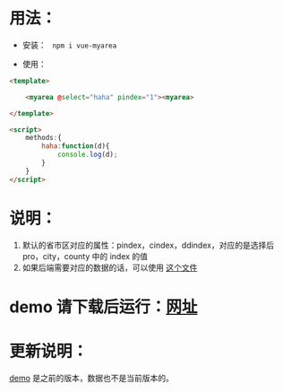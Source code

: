 
# 用法：


* 安装：
<code> npm i vue-myarea </code>

* 使用：
```html
<template>

	<myarea @select="haha" pindex="1"><myarea>

</template>

<script>
	methods:{
		haha:function(d){
			console.log(d);
		}
	}	
</script>	
```

# 说明：
1. 默认的省市区对应的属性：pindex，cindex，ddindex，对应的是选择后 pro，city，county 中的 index 的值
2. 如果后端需要对应的数据的话，可以使用 [这个文件](https://github.com/tansuo1989/vue-myarea/blob/master/src/vue-myarea/vue_myarea.sql)

# demo 请下载后运行：[网址](https://github.com/tansuo1989/vue-myarea)

# 更新说明：

[demo](https://tansuo1989.github.io/demo/myarea.html) 是之前的版本，数据也不是当前版本的。




